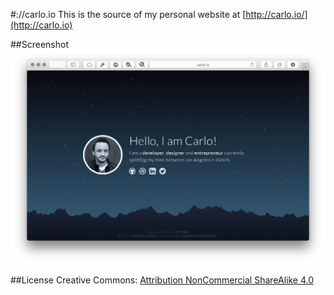 #://carlo.io
This is the source of my personal website at [http://carlo.io/](http://carlo.io)

##Screenshot
![screenshot](screenshot.png)

##License
Creative Commons: [Attribution NonCommercial ShareAlike 4.0](http://creativecommons.org/licenses/by-nc-sa/4.0/)